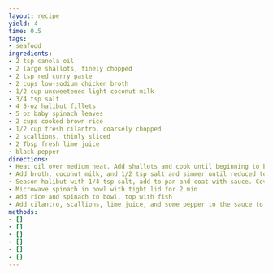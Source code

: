```yaml
---
layout: recipe
yield: 4
time: 0.5
tags:
- seafood
ingredients:
- 2 tsp canola oil
- 2 large shallots, finely chopped
- 2 tsp red curry paste
- 2 cups low-sodium chicken broth
- 1/2 cup unsweetened light coconut milk
- 3/4 tsp salt
- 4 5-oz halibut fillets
- 5 oz baby spinach leaves
- 2 cups cooked brown rice
- 1/2 cup fresh cilantro, coarsely chopped
- 2 scallions, thinly sliced
- 2 Tbsp fresh lime juice
- black pepper
directions:
- Heat oil over medium heat. Add shallots and cook until beginning to brown (~4 min). Add curry paste and cook until fragrant
- Add broth, coconut milk, and 1/2 tsp salt and simmer until reduced to 2 cups (~5 min)
- Season halibut with 1/4 tsp salt, add to pan and coat with sauce. Cover and cook until fish flakes easily (~7 min)
- Microwave spinach in bowl with tight lid for 2 min
- Add rice and spinach to bowl, top with fish
- Add cilantro, scallions, lime juice, and some pepper to the sauce to season, then ladle over the fish
methods:
- []
- []
- []
- []
- []
- []
---
```

